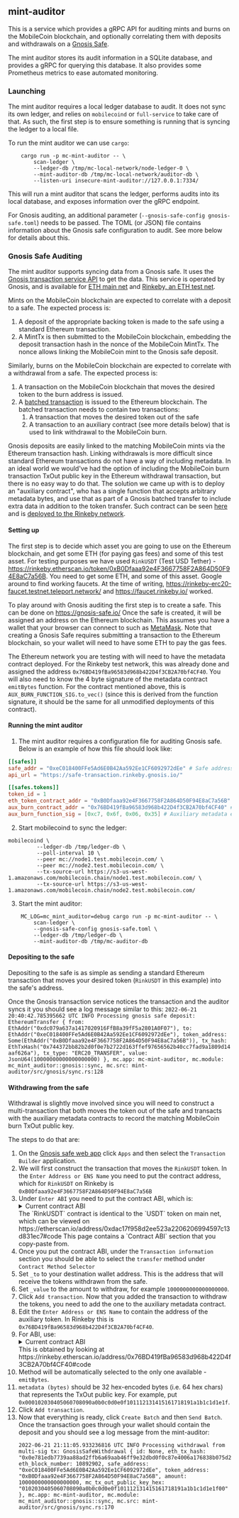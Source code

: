 ## mint-auditor

This is a service which provides a gRPC API for auditing mints and burns on the MobileCoin blockchain, and optionally correlating them with deposits and withdrawals on a [Gnosis Safe](https://gnosis-safe.io/).

The mint auditor stores its audit information in a SQLite database, and provides a gRPC for querying this database.
It also provides some Prometheus metrics to ease automated monitoring.

### Launching

The mint auditor requires a local ledger database to audit. It does not sync its own ledger, and relies on `mobilecoind` or `full-service` to take care of that. As such, the first step is to ensure something is running that is syncing the ledger to a local file.

To run the mint auditor we can use `cargo`:
```
    cargo run -p mc-mint-auditor -- \
        scan-ledger \
        --ledger-db /tmp/mc-local-network/node-ledger-0 \
        --mint-auditor-db /tmp/mc-local-network/auditor-db \
        --listen-uri insecure-mint-auditor://127.0.0.1:7334/
```

This will run a mint auditor that scans the ledger, performs audits into its local database, and exposes information over the gRPC endpoint.

For Gnosis auditing, an additional parameter (`--gnosis-safe-config gnosis-safe.toml`) needs to be passed. The TOML (or JSON) file contains information about the Gnosis safe configuration to audit. See more below for details about this.


### Gnosis Safe Auditing

The mint auditor supports syncing data from a Gnosis safe. It uses the [Gnosis transaction service API](https://github.com/safe-global/safe-transaction-service/) to get the data. This service is operated by Gnosis, and is available for [ETH main net](https://safe-transaction.gnosis.io/) and [Rinkeby, an ETH test net](https://safe-transaction.rinkeby.gnosis.io/).

Mints on the MobileCoin blockchain are expected to correlate with a deposit to a safe. The expected process is:
1. A deposit of the appropriate backing token is made to the safe using a standard Ethereum transaction.
2. A MintTx is then submitted to the MobileCoin blockchain, embedding the deposit transaction hash in the nonce of the
   MobileCoin MintTx. The nonce allows linking the MobileCoin mint to the Gnosis safe deposit.

Similarly, burns on the MobileCoin blockchain are expected to correlate with a withdrawal from a safe. The expected process is:
1. A transaction on the MobileCoin blockchain that moves the desired token to the burn address is issued.
2. A [batched transaction](https://help.gnosis-safe.io/en/articles/4680071-transaction-builder) is issued to the Ethereum blockchain. The batched transaction needs to contain two transactions:
    1. A transaction that moves the desired token out of the safe
    1. A transaction to an auxiliary contract (see more details below) that is used to link withdrawal to the MobileCoin burn.

Gnosis deposits are easily linked to the matching MobileCoin mints via the Ethereum transaction hash. Linking withdrawals is more difficult since standard Ethereum transactions do not have a way of including metadata. In an ideal world we would've had the option of including the MobileCoin burn transaction TxOut public key in the Ethereum withdrawal transaction, but there is no easy way to do that.
The solution we came up with is to deploy an "auxiliary contract", who has a single function that accepts arbitrary metadata bytes, and use that as part of a Gnosis batched transfer to include extra data in addition to the token transfer. Such contract can be seen [here](https://github.com/tbrent/ethereum-metadata) and is [deployed to the Rinkeby network](https://rinkeby.etherscan.io/address/0x76BD419fBa96583d968b422D4f3CB2A70bf4CF40).

#### Setting up

The first step is to decide which asset you are going to use on the Ethereum blockchain, and get some ETH (for paying gas fees) and some of this test asset. For testing purposes we have used `RinkUSDT` (Test USD Tether) - https://rinkeby.etherscan.io/token/0xB0Dfaaa92e4F3667758F2A864D50F94E8aC7a56B. You need to get some ETH, and some of this asset. Google around to find working faucets. At the time of writing, https://rinkeby-erc20-faucet.testnet.teleport.network/ and https://faucet.rinkeby.io/ worked.

To play around with Gnosis auditing the first step is to create a safe. This can be done on https://gnosis-safe.io/
Once the safe is created, it will be assigned an address on the Ethereum blockchain. This assumes you have a wallet that your browser can connect to such as [MetaMask](https://metamask.io/). Note that creating a Gnosis Safe requires submitting a transaction to the Ethereum blockchain, so your wallet will need to have some ETH to pay the gas fees.

The Ethereum network you are testing with will need to have the metadata contract deployed. For the Rinkeby test network, this was already done and assigned the address `0x76BD419fBa96583d968b422D4f3CB2A70bf4CF40`.
You will also need to know the 4 byte signature of the metadata contract `emitBytes` function. For the contract mentioned above, this is `AUX_BURN_FUNCTION_SIG.to_vec()` (since this is derived from the function signature, it should be the same for all unmodified deployments of this contract).

#### Running the mint auditor

1. The mint auditor requires a configuration file for auditing Gnosis safe. Below is an example of how this file should look like:

```toml
[[safes]]
safe_addr = "0xeC018400FFe5Ad6E0B42Aa592Ee1CF6092972dEe" # Safe address that is available once it is created
api_url = "https://safe-transaction.rinkeby.gnosis.io/"

[[safes.tokens]]
token_id = 1
eth_token_contract_addr = "0xB0Dfaaa92e4F3667758F2A864D50F94E8aC7a56B" # RinkUSDT
aux_burn_contract_addr = "0x76BD419fBa96583d968b422D4f3CB2A70bf4CF40" # Auxiliary metadata contract address
aux_burn_function_sig = [0xc7, 0x6f, 0x06, 0x35] # Auxiliary metadata emitBytes function signature hash
```

2. Start mobilecoind to sync the ledger:
```
mobilecoind \
         --ledger-db /tmp/ledger-db \
         --poll-interval 10 \
         --peer mc://node1.test.mobilecoin.com/ \
         --peer mc://node2.test.mobilecoin.com/ \
         --tx-source-url https://s3-us-west-1.amazonaws.com/mobilecoin.chain/node1.test.mobilecoin.com/ \
         --tx-source-url https://s3-us-west-1.amazonaws.com/mobilecoin.chain/node2.test.mobilecoin.com/
```

3. Start the mint auditor:
```
    MC_LOG=mc_mint_auditor=debug cargo run -p mc-mint-auditor -- \
        scan-ledger \
        --gnosis-safe-config gnosis-safe.toml \
        --ledger-db /tmp/ledger-db \
        --mint-auditor-db /tmp/mc-auditor-db
```
#### Depositing to the safe

Depositing to the safe is as simple as sending a standard Ethereum transaction that moves your desired token (`RinkUSDT` in this example) into the safe's address.

Once the Gnosis transaction service notices the transaction and the auditor syncs it you should see a log message similar to this:
`2022-06-21 20:40:42.785395662 UTC INFO Processing gnosis safe deposit: EthereumTransfer { from: EthAddr("0xdc079a637a1417020916FfB8a39fF5a2801A0F07"), to: EthAddr("0xeC018400FFe5Ad6E0B42Aa592Ee1CF6092972dEe"), token_address: Some(EthAddr("0xB0Dfaaa92e4F3667758F2A864D50F94E8aC7a56B")), tx_hash: EthTxHash("0x744372bb82b2d0f0e7b2722d163ffef97656562b40cc7fad9a1809d14aaf626a"), tx_type: "ERC20_TRANSFER", value: JsonU64(10000000000000000000) }, mc.app: mc-mint-auditor, mc.module: mc_mint_auditor::gnosis::sync, mc.src: mint-auditor/src/gnosis/sync.rs:128`

#### Withdrawing from the safe

Withdrawal is slightly move involved since you will need to construct a multi-transaction that both moves the token out of the safe and transacts with the auxiliary metadata contracts to record the matching MobileCoin burn TxOut public key.

The steps to do that are:
1. On the [Gnosis safe web app](https://gnosis-safe.io/app/) click `Apps` and then select the `Transaction Builder` application.
2. We will first construct the transaction that moves the `RinkUSDT` token. In the `Enter Address or ENS Name` you need to put the contract address, which for `RinkUSDT` on Rinkeby is `0xB0Dfaaa92e4F3667758F2A864D50F94E8aC7a56B`
3. Under `Enter ABI` you need to put the contract ABI, which is:
    <details>
        <summary>Current contract ABI</summary>
        ```json
        [
            {
                "constant": true,
                "inputs": [],
                "name": "name",
                "outputs": [
                    {
                        "name": "",
                        "type": "string"
                    }
                ],
                "payable": false,
                "stateMutability": "view",
                "type": "function"
            },
            {
                "constant": false,
                "inputs": [
                    {
                        "name": "_upgradedAddress",
                        "type": "address"
                    }
                ],
                "name": "deprecate",
                "outputs": [],
                "payable": false,
                "stateMutability": "nonpayable",
                "type": "function"
            },
            {
                "constant": false,
                "inputs": [
                    {
                        "name": "_spender",
                        "type": "address"
                    },
                    {
                        "name": "_value",
                        "type": "uint256"
                    }
                ],
                "name": "approve",
                "outputs": [],
                "payable": false,
                "stateMutability": "nonpayable",
                "type": "function"
            },
            {
                "constant": true,
                "inputs": [],
                "name": "deprecated",
                "outputs": [
                    {
                        "name": "",
                        "type": "bool"
                    }
                ],
                "payable": false,
                "stateMutability": "view",
                "type": "function"
            },
            {
                "constant": false,
                "inputs": [
                    {
                        "name": "_evilUser",
                        "type": "address"
                    }
                ],
                "name": "addBlackList",
                "outputs": [],
                "payable": false,
                "stateMutability": "nonpayable",
                "type": "function"
            },
            {
                "constant": true,
                "inputs": [],
                "name": "totalSupply",
                "outputs": [
                    {
                        "name": "",
                        "type": "uint256"
                    }
                ],
                "payable": false,
                "stateMutability": "view",
                "type": "function"
            },
            {
                "constant": false,
                "inputs": [
                    {
                        "name": "_from",
                        "type": "address"
                    },
                    {
                        "name": "_to",
                        "type": "address"
                    },
                    {
                        "name": "_value",
                        "type": "uint256"
                    }
                ],
                "name": "transferFrom",
                "outputs": [],
                "payable": false,
                "stateMutability": "nonpayable",
                "type": "function"
            },
            {
                "constant": true,
                "inputs": [],
                "name": "upgradedAddress",
                "outputs": [
                    {
                        "name": "",
                        "type": "address"
                    }
                ],
                "payable": false,
                "stateMutability": "view",
                "type": "function"
            },
            {
                "constant": true,
                "inputs": [
                    {
                        "name": "",
                        "type": "address"
                    }
                ],
                "name": "balances",
                "outputs": [
                    {
                        "name": "",
                        "type": "uint256"
                    }
                ],
                "payable": false,
                "stateMutability": "view",
                "type": "function"
            },
            {
                "constant": true,
                "inputs": [],
                "name": "decimals",
                "outputs": [
                    {
                        "name": "",
                        "type": "uint256"
                    }
                ],
                "payable": false,
                "stateMutability": "view",
                "type": "function"
            },
            {
                "constant": true,
                "inputs": [],
                "name": "maximumFee",
                "outputs": [
                    {
                        "name": "",
                        "type": "uint256"
                    }
                ],
                "payable": false,
                "stateMutability": "view",
                "type": "function"
            },
            {
                "constant": true,
                "inputs": [],
                "name": "_totalSupply",
                "outputs": [
                    {
                        "name": "",
                        "type": "uint256"
                    }
                ],
                "payable": false,
                "stateMutability": "view",
                "type": "function"
            },
            {
                "constant": false,
                "inputs": [],
                "name": "unpause",
                "outputs": [],
                "payable": false,
                "stateMutability": "nonpayable",
                "type": "function"
            },
            {
                "constant": true,
                "inputs": [
                    {
                        "name": "_maker",
                        "type": "address"
                    }
                ],
                "name": "getBlackListStatus",
                "outputs": [
                    {
                        "name": "",
                        "type": "bool"
                    }
                ],
                "payable": false,
                "stateMutability": "view",
                "type": "function"
            },
            {
                "constant": true,
                "inputs": [
                    {
                        "name": "",
                        "type": "address"
                    },
                    {
                        "name": "",
                        "type": "address"
                    }
                ],
                "name": "allowed",
                "outputs": [
                    {
                        "name": "",
                        "type": "uint256"
                    }
                ],
                "payable": false,
                "stateMutability": "view",
                "type": "function"
            },
            {
                "constant": true,
                "inputs": [],
                "name": "paused",
                "outputs": [
                    {
                        "name": "",
                        "type": "bool"
                    }
                ],
                "payable": false,
                "stateMutability": "view",
                "type": "function"
            },
            {
                "constant": true,
                "inputs": [
                    {
                        "name": "who",
                        "type": "address"
                    }
                ],
                "name": "balanceOf",
                "outputs": [
                    {
                        "name": "",
                        "type": "uint256"
                    }
                ],
                "payable": false,
                "stateMutability": "view",
                "type": "function"
            },
            {
                "constant": false,
                "inputs": [],
                "name": "pause",
                "outputs": [],
                "payable": false,
                "stateMutability": "nonpayable",
                "type": "function"
            },
            {
                "constant": true,
                "inputs": [],
                "name": "getOwner",
                "outputs": [
                    {
                        "name": "",
                        "type": "address"
                    }
                ],
                "payable": false,
                "stateMutability": "view",
                "type": "function"
            },
            {
                "constant": true,
                "inputs": [],
                "name": "owner",
                "outputs": [
                    {
                        "name": "",
                        "type": "address"
                    }
                ],
                "payable": false,
                "stateMutability": "view",
                "type": "function"
            },
            {
                "constant": true,
                "inputs": [],
                "name": "symbol",
                "outputs": [
                    {
                        "name": "",
                        "type": "string"
                    }
                ],
                "payable": false,
                "stateMutability": "view",
                "type": "function"
            },
            {
                "constant": false,
                "inputs": [
                    {
                        "name": "_to",
                        "type": "address"
                    },
                    {
                        "name": "_value",
                        "type": "uint256"
                    }
                ],
                "name": "transfer",
                "outputs": [],
                "payable": false,
                "stateMutability": "nonpayable",
                "type": "function"
            },
            {
                "constant": false,
                "inputs": [
                    {
                        "name": "newBasisPoints",
                        "type": "uint256"
                    },
                    {
                        "name": "newMaxFee",
                        "type": "uint256"
                    }
                ],
                "name": "setParams",
                "outputs": [],
                "payable": false,
                "stateMutability": "nonpayable",
                "type": "function"
            },
            {
                "constant": false,
                "inputs": [
                    {
                        "name": "amount",
                        "type": "uint256"
                    }
                ],
                "name": "issue",
                "outputs": [],
                "payable": false,
                "stateMutability": "nonpayable",
                "type": "function"
            },
            {
                "constant": false,
                "inputs": [
                    {
                        "name": "amount",
                        "type": "uint256"
                    }
                ],
                "name": "redeem",
                "outputs": [],
                "payable": false,
                "stateMutability": "nonpayable",
                "type": "function"
            },
            {
                "constant": true,
                "inputs": [
                    {
                        "name": "_owner",
                        "type": "address"
                    },
                    {
                        "name": "_spender",
                        "type": "address"
                    }
                ],
                "name": "allowance",
                "outputs": [
                    {
                        "name": "remaining",
                        "type": "uint256"
                    }
                ],
                "payable": false,
                "stateMutability": "view",
                "type": "function"
            },
            {
                "constant": true,
                "inputs": [],
                "name": "basisPointsRate",
                "outputs": [
                    {
                        "name": "",
                        "type": "uint256"
                    }
                ],
                "payable": false,
                "stateMutability": "view",
                "type": "function"
            },
            {
                "constant": true,
                "inputs": [
                    {
                        "name": "",
                        "type": "address"
                    }
                ],
                "name": "isBlackListed",
                "outputs": [
                    {
                        "name": "",
                        "type": "bool"
                    }
                ],
                "payable": false,
                "stateMutability": "view",
                "type": "function"
            },
            {
                "constant": false,
                "inputs": [
                    {
                        "name": "_clearedUser",
                        "type": "address"
                    }
                ],
                "name": "removeBlackList",
                "outputs": [],
                "payable": false,
                "stateMutability": "nonpayable",
                "type": "function"
            },
            {
                "constant": true,
                "inputs": [],
                "name": "MAX_UINT",
                "outputs": [
                    {
                        "name": "",
                        "type": "uint256"
                    }
                ],
                "payable": false,
                "stateMutability": "view",
                "type": "function"
            },
            {
                "constant": false,
                "inputs": [
                    {
                        "name": "newOwner",
                        "type": "address"
                    }
                ],
                "name": "transferOwnership",
                "outputs": [],
                "payable": false,
                "stateMutability": "nonpayable",
                "type": "function"
            },
            {
                "constant": false,
                "inputs": [
                    {
                        "name": "_blackListedUser",
                        "type": "address"
                    }
                ],
                "name": "destroyBlackFunds",
                "outputs": [],
                "payable": false,
                "stateMutability": "nonpayable",
                "type": "function"
            },
            {
                "inputs": [
                    {
                        "name": "_initialSupply",
                        "type": "uint256"
                    },
                    {
                        "name": "_name",
                        "type": "string"
                    },
                    {
                        "name": "_symbol",
                        "type": "string"
                    },
                    {
                        "name": "_decimals",
                        "type": "uint256"
                    }
                ],
                "payable": false,
                "stateMutability": "nonpayable",
                "type": "constructor"
            },
            {
                "anonymous": false,
                "inputs": [
                    {
                        "indexed": false,
                        "name": "amount",
                        "type": "uint256"
                    }
                ],
                "name": "Issue",
                "type": "event"
            },
            {
                "anonymous": false,
                "inputs": [
                    {
                        "indexed": false,
                        "name": "amount",
                        "type": "uint256"
                    }
                ],
                "name": "Redeem",
                "type": "event"
            },
            {
                "anonymous": false,
                "inputs": [
                    {
                        "indexed": false,
                        "name": "newAddress",
                        "type": "address"
                    }
                ],
                "name": "Deprecate",
                "type": "event"
            },
            {
                "anonymous": false,
                "inputs": [
                    {
                        "indexed": false,
                        "name": "feeBasisPoints",
                        "type": "uint256"
                    },
                    {
                        "indexed": false,
                        "name": "maxFee",
                        "type": "uint256"
                    }
                ],
                "name": "Params",
                "type": "event"
            },
            {
                "anonymous": false,
                "inputs": [
                    {
                        "indexed": false,
                        "name": "_blackListedUser",
                        "type": "address"
                    },
                    {
                        "indexed": false,
                        "name": "_balance",
                        "type": "uint256"
                    }
                ],
                "name": "DestroyedBlackFunds",
                "type": "event"
            },
            {
                "anonymous": false,
                "inputs": [
                    {
                        "indexed": false,
                        "name": "_user",
                        "type": "address"
                    }
                ],
                "name": "AddedBlackList",
                "type": "event"
            },
            {
                "anonymous": false,
                "inputs": [
                    {
                        "indexed": false,
                        "name": "_user",
                        "type": "address"
                    }
                ],
                "name": "RemovedBlackList",
                "type": "event"
            },
            {
                "anonymous": false,
                "inputs": [
                    {
                        "indexed": true,
                        "name": "owner",
                        "type": "address"
                    },
                    {
                        "indexed": true,
                        "name": "spender",
                        "type": "address"
                    },
                    {
                        "indexed": false,
                        "name": "value",
                        "type": "uint256"
                    }
                ],
                "name": "Approval",
                "type": "event"
            },
            {
                "anonymous": false,
                "inputs": [
                    {
                        "indexed": true,
                        "name": "from",
                        "type": "address"
                    },
                    {
                        "indexed": true,
                        "name": "to",
                        "type": "address"
                    },
                    {
                        "indexed": false,
                        "name": "value",
                        "type": "uint256"
                    }
                ],
                "name": "Transfer",
                "type": "event"
            },
            {
                "anonymous": false,
                "inputs": [],
                "name": "Pause",
                "type": "event"
            },
            {
                "anonymous": false,
                "inputs": [],
                "name": "Unpause",
                "type": "event"
            }
        ]
        ```
        </details>
    The `RinkUSDT` contract is identical to the `USDT` token on main net, which can be viewed on https://etherscan.io/address/0xdac17f958d2ee523a2206206994597c13d831ec7#code
    This page contains a `Contract ABI` section that you copy-paste from.
4. Once you put the contract ABI, under the `Transaction information` section you should be able to select the `transfer` method under `Contract Method Selector`
5. Set `_to` to your destination wallet address. This is the address that will receive the tokens withdrawn from the safe.
6. Set `_value` to the amount to withdraw, for example `1000000000000000000`.
7. Click `Add transaction`. Now that you added the transaction to withdraw the tokens, you need to add the one to the auxiliary metadata contract.
8. Edit the `Enter Address or ENS Name` to contain the address of the auxiliary token. In Rinkeby this is `0x76BD419fBa96583d968b422D4f3CB2A70bf4CF40`.
9. For ABI, use:
    <details>
        <summary>Current contract ABI</summary>
        ```json
        [
            {
                "inputs": [],
                "stateMutability": "nonpayable",
                "type": "constructor"
            },
            {
                "anonymous": false,
                "inputs": [
                    {
                        "indexed": true,
                        "internalType": "address",
                        "name": "sender",
                        "type": "address"
                    },
                    {
                        "indexed": false,
                        "internalType": "bytes",
                        "name": "metadata",
                        "type": "bytes"
                    }
                ],
                "name": "MetadataReceived",
                "type": "event"
            },
            {
                "inputs": [
                    {
                        "internalType": "bytes",
                        "name": "metadata",
                        "type": "bytes"
                    }
                ],
                "name": "emitBytes",
                "outputs": [],
                "stateMutability": "nonpayable",
                "type": "function"
            }
        ]
        ```
    </details>
    This is obtained by looking at https://rinkeby.etherscan.io/address/0x76BD419fBa96583d968b422D4f3CB2A70bf4CF40#code
10. Method will be automatically selected to the only one available - `emitBytes`.
11. `metadata (bytes)` should be 32 hex-encoded bytes (i.e. 64 hex chars) that represents the TxOut public key. For example, put `0x000102030405060708090a0b0c0d0e0f101112131415161718191a1b1c1d1e1f`.
12. Click `Add transaction`.
13. Now that everything is ready, click `Create Batch` and then `Send Batch`. Once the transaction goes through your wallet should contain the deposit and you should see a log message from the mint-auditor:
    ```
    2022-06-21 21:11:05.933236816 UTC INFO Processing withdrawal from multi-sig tx: GnosisSafeWithdrawal { id: None, eth_tx_hash: "0x0e781edb7739aa88ad2ffb6a69aab46ff9e32dbd0f0c87e4006a176838b075d2", eth_block_number: 10892902, safe_address: "0xeC018400FFe5Ad6E0B42Aa592Ee1CF6092972dEe", token_address: "0xB0Dfaaa92e4F3667758F2A864D50F94E8aC7a56B", amount: 1000000000000000000, mc_tx_out_public_key_hex: "0102030405060708090a0b0c0d0e0f101112131415161718191a1b1c1d1e1f00" }, mc.app: mc-mint-auditor, mc.module: mc_mint_auditor::gnosis::sync, mc.src: mint-auditor/src/gnosis/sync.rs:170
    ```